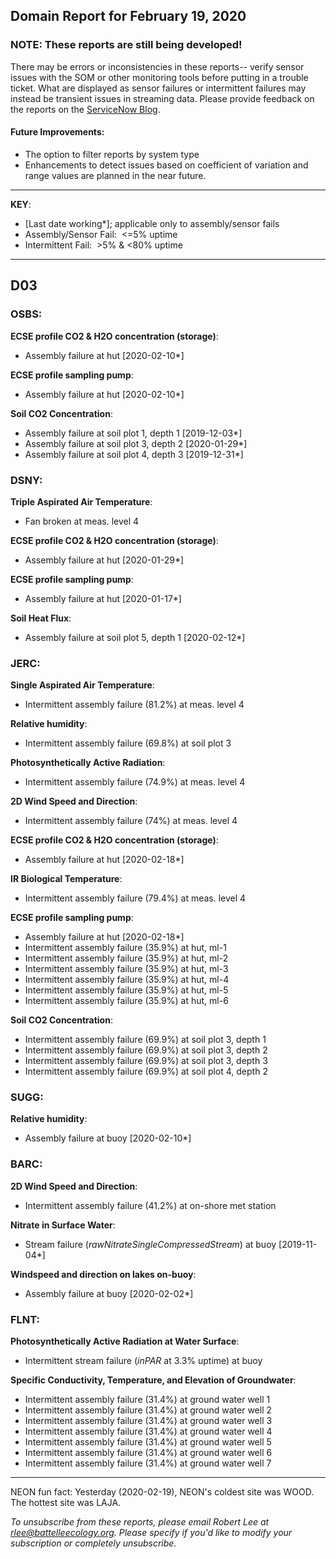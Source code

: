 ## Domain Report for February 19, 2020


### NOTE: These reports are still being developed!
There may be errors or inconsistencies in these reports-- verify sensor issues with the SOM or other monitoring tools before putting in a trouble ticket. What are displayed as sensor failures or intermittent failures may instead be transient issues in streaming data.
Please provide feedback on the reports on the [ServiceNow Blog](https://neon.service-now.com/community?id=community_blog&sys_id=9b4fbe8adbed734017ecf9041d9619be).

#### Future Improvements: 
 - The option to filter reports by system type 
 - Enhancements to detect issues based on coefficient of variation and range values are planned in the near future.

***

**KEY**:

 - [Last date working*]; applicable only to assembly/sensor fails
 - Assembly/Sensor Fail:&nbsp;&nbsp;<=5% uptime
 - Intermittent Fail:&nbsp;&nbsp;>5% & <80% uptime

***
## D03

### OSBS:

**ECSE profile CO2 & H2O concentration (storage)**:
 - Assembly failure at hut [2020-02-10*]

**ECSE profile sampling pump**:
 - Assembly failure at hut [2020-02-10*]

**Soil CO2 Concentration**:
 - Assembly failure at soil plot 1, depth 1 [2019-12-03*]
 - Assembly failure at soil plot 3, depth 2 [2020-01-29*]
 - Assembly failure at soil plot 4, depth 3 [2019-12-31*]

### DSNY:

**Triple Aspirated Air Temperature**:
 - Fan broken at meas. level 4

**ECSE profile CO2 & H2O concentration (storage)**:
 - Assembly failure at hut [2020-01-29*]

**ECSE profile sampling pump**:
 - Assembly failure at hut [2020-01-17*]

**Soil Heat Flux**:
 - Assembly failure at soil plot 5, depth 1 [2020-02-12*]

### JERC:

**Single Aspirated Air Temperature**:
 - Intermittent assembly failure (81.2%) at meas. level 4

**Relative humidity**:
 - Intermittent assembly failure (69.8%) at soil plot 3

**Photosynthetically Active Radiation**:
 - Intermittent assembly failure (74.9%) at meas. level 4

**2D Wind Speed and Direction**:
 - Intermittent assembly failure (74%) at meas. level 4

**ECSE profile CO2 & H2O concentration (storage)**:
 - Assembly failure at hut [2020-02-18*]

**IR Biological Temperature**:
 - Intermittent assembly failure (79.4%) at meas. level 4

**ECSE profile sampling pump**:
 - Assembly failure at hut [2020-02-18*]
 - Intermittent assembly failure (35.9%) at hut, ml-1
 - Intermittent assembly failure (35.9%) at hut, ml-2
 - Intermittent assembly failure (35.9%) at hut, ml-3
 - Intermittent assembly failure (35.9%) at hut, ml-4
 - Intermittent assembly failure (35.9%) at hut, ml-5
 - Intermittent assembly failure (35.9%) at hut, ml-6

**Soil CO2 Concentration**:
 - Intermittent assembly failure (69.9%) at soil plot 3, depth 1
 - Intermittent assembly failure (69.9%) at soil plot 3, depth 2
 - Intermittent assembly failure (69.9%) at soil plot 3, depth 3
 - Intermittent assembly failure (69.9%) at soil plot 4, depth 2

### SUGG:

**Relative humidity**:
 - Assembly failure at buoy [2020-02-10*]

### BARC:

**2D Wind Speed and Direction**:
 - Intermittent assembly failure (41.2%) at on-shore met station

**Nitrate in Surface Water**:
 - Stream failure (_rawNitrateSingleCompressedStream_) at buoy [2019-11-04*]

**Windspeed and direction on lakes on-buoy**:
 - Assembly failure at buoy [2020-02-02*]

### FLNT:

**Photosynthetically Active Radiation at Water Surface**:
 - Intermittent stream failure (_inPAR_ at 3.3% uptime) at buoy

**Specific Conductivity, Temperature, and Elevation of Groundwater**:
 - Intermittent assembly failure (31.4%) at ground water well 1
 - Intermittent assembly failure (31.4%) at ground water well 2
 - Intermittent assembly failure (31.4%) at ground water well 3
 - Intermittent assembly failure (31.4%) at ground water well 4
 - Intermittent assembly failure (31.4%) at ground water well 5
 - Intermittent assembly failure (31.4%) at ground water well 6
 - Intermittent assembly failure (31.4%) at ground water well 7

***
NEON fun fact: Yesterday (2020-02-19), NEON's coldest site was WOOD. The hottest site was LAJA.

_To unsubscribe from these reports, please email Robert Lee at rlee@battelleecology.org. Please specify if you'd like to modify your subscription or completely unsubscribe._
